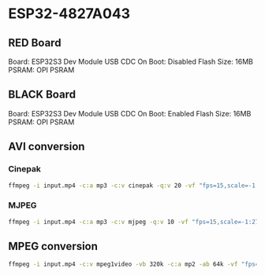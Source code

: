 # ESP32-4827A043

## RED Board

Board: ESP32S3 Dev Module
USB CDC On Boot: Disabled
Flash Size: 16MB
PSRAM: OPI PSRAM

## BLACK Board

Board: ESP32S3 Dev Module
USB CDC On Boot: Enabled
Flash Size: 16MB
PSRAM: OPI PSRAM

## AVI conversion

### Cinepak

```sh
ffmpeg -i input.mp4 -c:a mp3 -c:v cinepak -q:v 20 -vf "fps=15,scale=-1:272:flags=lanczos,crop=480:272:(in_w-480)/2:0" AviMp3Cinepak272p15fps.avi
```

### MJPEG

```sh
ffmpeg -i input.mp4 -c:a mp3 -c:v mjpeg -q:v 10 -vf "fps=15,scale=-1:272:flags=lanczos,crop=480:272:(in_w-480)/2:0" AviMp3Mjpeg272p15fps.avi
```


## MPEG conversion

```sh
ffmpeg -i input.mp4 -c:v mpeg1video -vb 320k -c:a mp2 -ab 64k -vf "fps=25,scale=-1:240:flags=lanczos,crop=320:240:(in_w-320)/2:0" -y 320x240.mpg
```
